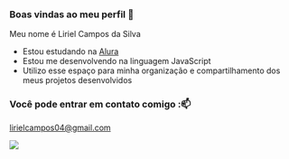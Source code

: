 ### Boas vindas ao meu perfil 💜

Meu nome é Liriel Campos da Silva

- Estou estudando na [Alura](https://www.alura.com.br)
- Estou me desenvolvendo na linguagem JavaScript
- Utilizo esse espaço para minha organização e compartilhamento dos meus projetos desenvolvidos

### Você pode entrar em contato comigo :📫

lirielcampos04@gmail.com

![](https://media1.tenor.com/m/V6y0G_YfqBgAAAAd/goofy-dog-smiling-goofy.gif)
